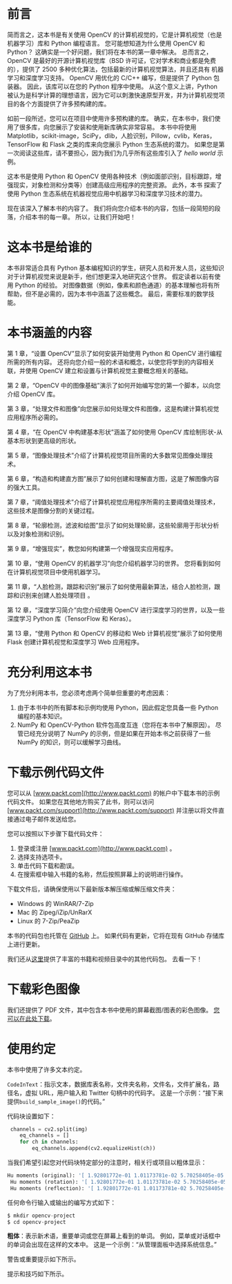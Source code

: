 # 前言

简而言之，这本书是有关使用 OpenCV 的计算机视觉的，它是计算机视觉（也是机器学习）库和 Python 编程语言。 您可能想知道为什么使用 OpenCV 和 Python？ 这确实是一个好问题，我们将在本书的第一章中解决。 总而言之，OpenCV 是最好的开源计算机视觉库（BSD 许可证，它对学术和商业都是免费的），提供了 2500 多种优化算法，包括最新的计算机视觉算法，并且还具有 机器学习和深度学习支持。 OpenCV 用优化的 C/C++ 编写，但是提供了 Python 包装器。 因此，该库可以在您的 Python 程序中使用。 从这个意义上讲，Python 被认为是科学计算的理想语言，因为它可以刺激快速原型开发，并为计算机视觉项目的各个方面提供了许多预构建的库。

如前一段所述，您可以在项目中使用许多预构建的库。 确实，在本书中，我们使用了很多库，向您展示了安装和使用新库确实非常容易。 本书中将使用 Matplotlib，scikit-image，SciPy，dlib，人脸识别，Pillow，cvlib，Keras，TensorFlow 和 Flask 之类的库来向您展示 Python 生态系统的潜力。 如果您是第一次阅读这些库，请不要担心，因为我们为几乎所有这些库引入了 *hello world* 示例。

这本书是使用 Python 和 OpenCV 使用各种技术（例如面部识别，目标跟踪，增强现实，对象检测和分类等）创建高级应用程序的完整资源。 此外，本书
探索了使用 Python 生态系统在机器视觉应用中机器学习和深度学习技术的潜力。

现在该深入了解本书的内容了。 我们将向您介绍本书的内容，包括一段简短的段落，介绍本书的每一章。 所以，让我们开始吧！

# 这本书是给谁的

本书非常适合具有 Python 基本编程知识的学生，研究人员和开发人员，这些知识对于计算机视觉来说是新手，他们想更深入地研究这个世界。 假定读者以前有使用 Python 的经验。 对图像数据（例如，像素和颜色通道）的基本理解也将有所帮助，但不是必需的，因为本书中涵盖了这些概念。 最后，需要标准的数学技能。

# 本书涵盖的内容

第 1 章，“设置 OpenCV”显示了如何安装开始使用 Python 和 OpenCV 进行编程所需的所有内容。 还将向您介绍一般的术语和概念，以使您将学到的内容相关联，并使用 OpenCV 建立和设置与计算机视觉主要概念相关的基础。

第 2 章，“OpenCV 中的图像基础”演示了如何开始编写您的第一个脚本，以向您介绍 OpenCV 库。

第 3 章，“处理文件和图像”向您展示如何处理文件和图像，这是构建计算机视觉应用程序所必需的。

第 4 章，“在 OpenCV 中构建基本形状”涵盖了如何使用 OpenCV 库绘制形状-从基本形状到更高级的形状。

第 5 章，“图像处理技术”介绍了计算机视觉项目所需的大多数常见图像处理技术。

第 6 章，“构造和构建直方图”展示了如何创建和理解直方图，这是了解图像内容的强大工具。

第 7 章，“阈值处理技术”介绍了计算机视觉应用程序所需的主要阈值处理技术，这些技术是图像分割的关键过程。

第 8 章，“轮廓检测，滤波和绘图”显示了如何处理轮廓，这些轮廓用于形状分析以及对象检测和识别。

第 9 章，“增强现实”，教您如何构建第一个增强现实应用程序。

第 10 章，“使用 OpenCV 的机器学习”向您介绍机器学习的世界。 您将看到如何在计算机视觉项目中使用机器学习。

第 11 章，“人脸检测，跟踪和识别”展示了如何使用最新算法，结合人脸检测，跟踪和识别来创建人脸处理项目 。

第 12 章，“深度学习简介”向您介绍使用 OpenCV 进行深度学习的世界，以及一些深度学习 Python 库（TensorFlow 和 Keras）。

第 13 章，“使用 Python 和 OpenCV 的移动和 Web 计算机视觉”展示了如何使用 Flask 创建计算机视觉和深度学习 Web 应用程序。

# 充分利用这本书

为了充分利用本书，您必须考虑两个简单但重要的考虑因素：

1.  由于本书中的所有脚本和示例均使用 Python，因此假定您具备一些 Python 编程的基本知识。
2.  NumPy 和 OpenCV-Python 软件包高度互连（您将在本书中了解原因）。 尽管已经充分说明了 NumPy 的示例，但是如果在开始本书之前获得了一些 NumPy 的知识，则可以缓解学习曲线。

# 下载示例代码文件

您可以从 [www.packt.com](http://www.packt.com) 的帐户中下载本书的示例代码文件。 如果您在其他地方购买了此书，则可以访问 [www.packt.com/support](http://www.packt.com/support) 并注册以将文件直接通过电子邮件发送给您。

您可以按照以下步骤下载代码文件：

1.  登录或注册 [www.packt.com](http://www.packt.com) 。
2.  选择支持选项卡。
3.  单击代码下载和勘误。
4.  在搜索框中输入书籍的名称，然后按照屏幕上的说明进行操作。

下载文件后，请确保使用以下最新版本解压缩或解压缩文件夹：

*   Windows 的 WinRAR/7-Zip
*   Mac 的 Zipeg/iZip/UnRarX
*   Linux 的 7-Zip/PeaZip

本书的代码包也托管在 [GitHub](https://github.com/PacktPublishing/Mastering-OpenCV-4-with-Python) 上。 如果代码有更新，它将在现有 GitHub 存储库上进行更新。

我们还从[这里](https://github.com/PacktPublishing/)提供了丰富的书籍和视频目录中的其他代码包。 去看一下！

# 下载彩色图像

我们还提供了 PDF 文件，其中包含本书中使用的屏幕截图/图表的彩色图像。 [您可以在此处下载](https://www.packtpub.com/sites/default/files/downloads/9781789344912_ColorImages.pdf)。

# 使用约定

本书中使用了许多文本约定。

`CodeInText`：指示文本，数据库表名称，文件夹名称，文件名，文件扩展名，路径名，虚拟 URL，用户输入和 Twitter 句柄中的代码字。 这是一个示例：“接下来提供`build_sample_image()`的代码。”

代码块设置如下：

```py
 channels = cv2.split(img)
    eq_channels = []
    for ch in channels:
        eq_channels.append(cv2.equalizeHist(ch))
```

当我们希望引起您对代码块特定部分的注意时，相关行或项目以粗体显示：

```py
Hu moments (original): '[ 1.92801772e-01 1.01173781e-02 5.70258405e-05 1.96536742e-06 2.46949980e-12 -1.88337981e-07 2.06595472e-11]'
 Hu moments (rotation): '[ 1.92801772e-01 1.01173781e-02 5.70258405e-05 1.96536742e-06 2.46949980e-12 -1.88337981e-07 2.06595472e-11]'
 Hu moments (reflection): '[ 1.92801772e-01 1.01173781e-02 5.70258405e-05 1.96536742e-06 2.46949980e-12 -1.88337981e-07 -2.06595472e-11]'
```

任何命令行输入或输出的编写方式如下：

```py
$ mkdir opencv-project
$ cd opencv-project
```

**粗体**：表示新术语，重要单词或您在屏幕上看到的单词。 例如，菜单或对话框中的单词会出现在这样的文本中。 这是一个示例：“从管理面板中选择系统信息。”

警告或重要提示如下所示。

提示和技巧如下所示。